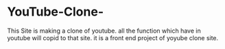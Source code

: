 # YouTube-Clone-
This Site is making a clone of youtube. all the function which have in youtube will copid to that site. it is a front end project of yoyube clone site.
